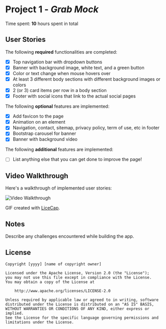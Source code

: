 # Project 1 - *Grab Mock*

Time spent: **10** hours spent in total

## User Stories

The following **required** functionalities are completed:

* [X] Top navigation bar with dropdown buttons
* [X] Banner with background image, white text, and a green button
* [X] Color or text change when mouse hovers over
* [X] At least 3 different body sections with different background images or colors
* [X] 2 (or 3) card items per row in a body section
* [X] Footer with social icons that link to the actual social pages

The following **optional** features are implemented:

* [X] Add favicon to the page
* [X] Animation on an element
* [X] Navigation, contact, sitemap, privacy policy, term of use, etc in footer
* [X] Bootstrap carousel for banner
* [X] Banner with background video

The following **additional** features are implemented:

* [ ] List anything else that you can get done to improve the page!

## Video Walkthrough

Here's a walkthrough of implemented user stories:

<img src='https://imgur.com/a/ak1mbWi' title='Video Walkthrough' width='' alt='Video Walkthrough' />

GIF created with [LiceCap](http://www.cockos.com/licecap/).

## Notes

Describe any challenges encountered while building the app.

## License

    Copyright [yyyy] [name of copyright owner]

    Licensed under the Apache License, Version 2.0 (the "License");
    you may not use this file except in compliance with the License.
    You may obtain a copy of the License at

        http://www.apache.org/licenses/LICENSE-2.0

    Unless required by applicable law or agreed to in writing, software
    distributed under the License is distributed on an "AS IS" BASIS,
    WITHOUT WARRANTIES OR CONDITIONS OF ANY KIND, either express or implied.
    See the License for the specific language governing permissions and
    limitations under the License.
